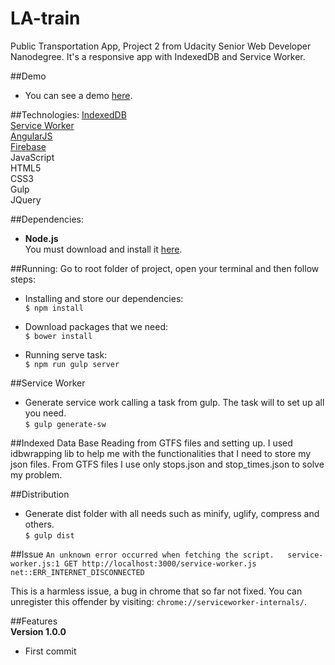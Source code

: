 # LA-train
Public Transportation App, Project 2 from Udacity Senior Web Developer Nanodegree. It's a responsive app with IndexedDB and Service Worker.

##Demo
- You can see a demo [here](https://udacitytwo.firebaseapp.com/#/dashboard).

##Technologies:
[IndexedDB](https://developer.mozilla.org/en/docs/Web/API/IndexedDB_API)  
[Service Worker](https://developer.mozilla.org/en-US/docs/Web/API/Service_Worker_API)  
[AngularJS](https://angularjs.org/)   
[Firebase](https://www.firebase.com/)  
JavaScript  
HTML5  
CSS3  
Gulp  
JQuery  

##Dependencies:
- **Node.js**  
You must download and install it [here](https://nodejs.org/en/).

##Running:
Go to root folder of project, open your terminal and then follow steps:  

- Installing and store our dependencies:  
`$ npm install`

- Download packages that we need:  
`$ bower install`

- Running serve task:  
`$ npm run gulp server`

##Service Worker
- Generate service work calling a task from gulp. The task will to set up all you need.  
`$ gulp generate-sw`

##Indexed Data Base
  Reading from GTFS files and setting up. I used idbwrapping lib to help me with the functionalities that I need to store my json files. From GTFS files I use only stops.json and stop_times.json to solve my problem.

##Distribution
- Generate dist folder with all needs such as minify, uglify, compress and others.  
`$ gulp dist`

##Issue
`An unknown error occurred when fetching the script.  
service-worker.js:1 GET http://localhost:3000/service-worker.js net::ERR_INTERNET_DISCONNECTED`  

This is a harmless issue, a bug in chrome that so far not fixed. You can unregister this offender by visiting: `chrome://serviceworker-internals/`.

##Features  
**Version 1.0.0**  
- First commit
